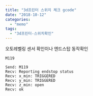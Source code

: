 ```yaml
---
title: "3d프린터 스위치 체크 gcode"
date: "2018-10-12"
categories: 
  - "memo"
tags: 
  - "3d프린터-스위치확인"
---
```


오토레벨링 센서 확인이나 엔드스탑 동작확인

`M119`

```
Send: M119
Recv: Reporting endstop status
Recv: x_min: TRIGGERED
Recv: y_min: TRIGGERED
Recv: z_min: open
Recv: ok
```
